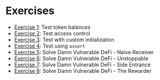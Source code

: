 # Exercises

- [Exercise 1](./Exercise-1.md): Test token balances
- [Exercise 2](./Exercise-2.md): Test access control
- [Exercise 3](./Exercise-3.md): Test with custom initialization
- [Exercise 4](./Exercise-4.md): Test using `assert`
- [Exercise 5](./Exercise-5.md): Solve Damn Vulnerable DeFi - Naive Receiver
- [Exercise 6](./Exercise-6.md): Solve Damn Vulnerable DeFi - Unstoppable
- [Exercise 7](./Exercise-7.md): Solve Damn Vulnerable DeFi - Side Entrance
- [Exercise 8](./Exercise-8.md): Solve Damn Vulnerable DeFi - The Rewarder
